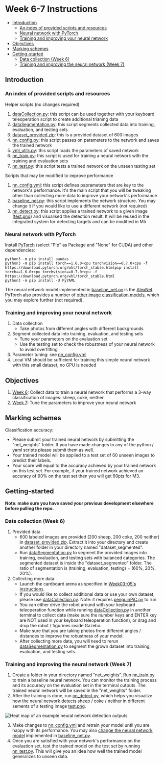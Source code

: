 # Week 6-7 Instructions
- [Introduction](#Introduction)
    - [An index of provided scripts and resources](#An-index-of-provided-scripts-and-resources)
    - [Neural network with PyTorch](#Neural-network-with-PyTorch)
    - [Training and improving your neural network](#Training-and-improving-your-neural-network)
- [Objectives](#Objectives)
- [Marking schemes](#Marking-schemes)
- [Getting-started](#Getting-started)
    - [Data collection (Week 6)](#Data-collection-Week-6)
    - [Training and improving the neural network (Week 7)](#Training-and-improving-the-neural-network-Week-7)

## Introduction
### An index of provided scripts and resources
Helper scripts (no changes required)
1. [dataCollection.py](dataCollection.py): this script can be used together with your keyboard teleoperation script to create additional trianing data
2. [dataSegmentation.py](dataSegmentation.py): this script segments collected data into training, evaluation, and testing sets
3. [dataset_provided.zip](dataset_provided.zip): this is a provided dataset of 600 images
4. [nn_config.py](nn_config.py): this script passes on parameters to the network and saves the trained network
5. [yml_utils.py](yml_utils.py): this script loads the parameters of saved network
6. [nn_train.py](nn_train.py): this script is used for training a neural network with the training and evaluation sets
7. [nn_test.py](nn_test.py): this script tests a trained network on the unseen testing set

Scripts that may be modified to improve performance
1. [nn_config.yml](nn_config.yml): this script defines paprameters that are key to the network's performance. It's the main script that you will be tweaking other than collecting more data to improve your network's performance
2. [baseline_net.py](baseline_net.py): this script implements the network structure. You may change it if you would like to use a different network (not required)
3. [nn_detect.py](nn_detect.py): this script applies a trained network to a given image ([test.png](test.png)) and visualised the detection result. It will be reused in the integrated system for detecting targets and can be modified in M5

### Neural network with PyTorch
Install [PyTorch](https://pytorch.org/) (select "Pip" as Package and "None" for CUDA) and other dependencies:

```
python3 -m pip install pandas 
python3 -m pip install torch==1.6.0+cpu torchvision==0.7.0+cpu -f https://download.pytorch.org/whl/torch_stable.htmlpip install torch==1.6.0+cpu torchvision==0.7.0+cpu -f https://download.pytorch.org/whl/torch_stable.html
python3 -m pip install -U PyYAML
```

The neural network model implemented in [baseline_net.py](baseline_net.py) is the [AlexNet](https://pytorch.org/hub/pytorch_vision_alexnet/). PyTorch also provides a number of [other image classification models](https://pytorch.org/docs/stable/torchvision/models.html), which you may explore further (not required).

### Training and improving your neural network
1. Data collection
    - Take photos from different angles with different backgrounds
2. Segment collected data into training, evaluation, and testing sets
    - Tune your parameters on the evaluation set
    - Use the testing set to check the robustness of your neural network to avoid overfitting
3. Parameter tuning: see [nn_config.yml](nn_config.yml)
4. Local VM should be sufficient for training this simple neural network with this small dataset, no GPU is needed

## Objectives
1. [Week 6](#Data-collection-Week-6): Collect data to train a neural network that performs a 3-way classification of images: sheep, coke, neither
2. [Week 7](#-Training-and-improving-the-neural-network-Week-7): Tune the parameters to improve your neural network

## Marking schemes
Classification accuracy: 
- Please submit your trained neural network by submitting the "net_weights" folder. If you have made changes to any of the python / yaml scripts please submit them as well.
- Your trained model will be applied to a test set of 60 unseen images to predict their labels. 
- Your score will equal to the accuracy achieved by your trained network on this test set. For example, if your trained network achieved an accuracy of 90% on the test set then you will get 90pts for M3.

## Getting-started
**Note: make sure you have saved your previous development elsewhere before pulling the repo.**

### Data collection (Week 6)
1. Provided data
    - 600 labeled images are provided (200 sheep, 200 coke, 200 neither) in [dataset_provided.zip](dataset_provided.zip). Extract it into your directory and create another folder in your directory named "dataset_segmented". 
    - Run [dataSegmentation.py](dataSegmentation.py) to segment the provided images into training, evaluation, and testing sets with balanced categories. The segmented dataset is inside the "dataset_segmented" folder. The ratio of segmentation is (training, evaluation, testing) = (60%, 20%, 20%). 
2. Collecting more data
    - Launch the cardboard arena as specified in [Week03-05's instructions](https://github.com/tianleimin/ECE4078_Lab/tree/master/Week03-05#Launch-the-cardboard-arena-world-week-3).
    - If you would like to collect additional data or use your own dataset, please use [dataCollection.py](dataCollection.py). Note: it requires [penguinPiC.py](https://github.com/tianleimin/ECE4078_Lab/blob/master/Week01-02/penguinPiC.py) to run. 
    - You can either drive the robot around with your keyboard teleoperation function while running [dataCollection.py](dataCollection.py) in another terminal to collect data (make sure the number keys and ENTER key are NOT used in your keyboard teleoperation function), or drag and drop the robot / figurines inside Gazebo.
    - Make sure that you are taking photos from different angles / distances to improve the robustness of your model.
    - After collecting more data, you will need to rerun [dataSegmentation.py](dataSegmentation.py) to segment the grown dataset into training, evaluation, and testing sets.

### Training and improving the neural network (Week 7)
1. Create a folder in your directory named "net_weights". Run [nn_train.py](nn_train.py) to train a baseline neural network. You can monitor the training process and its accuracy on the evaluation set in the terminal outputs. The trained neural network will be saved in the "net_weights" folder.
2. After the training is done, run [nn_detect.py](nn_detect.py), which helps you visualize how the neural network detects sheep / coke / neither in different sements of a testing image [test.png](test.png).

![Heat map of an example neural network detection outputs](https://github.com/tianleimin/ECE4078_Lab_Dev/blob/master/pics/test_nn_detect_output.png?raw=true "Heat map of an example neural network detection outputs")

3. Make changes to [nn_config.yml](nn_config.yml) and retrain your model until you are happy with its performance. You may also [change the neural network model](#Neural-network-with-PyTorch) implemented in [baseline_net.py](baseline_net.py).
4. Once you are satisfied with your network's performance on the evaluation set, test the trained model on the test set by running [nn_test.py](nn_test.py). This will give you an idea how well the trained model generalizes to unseen data.

